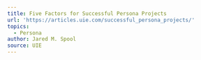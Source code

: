 ```yaml
---
title: Five Factors for Successful Persona Projects
url: 'https://articles.uie.com/successful_persona_projects/'
topics:
  - Persona
author: Jared M. Spool
source: UIE
---
```


